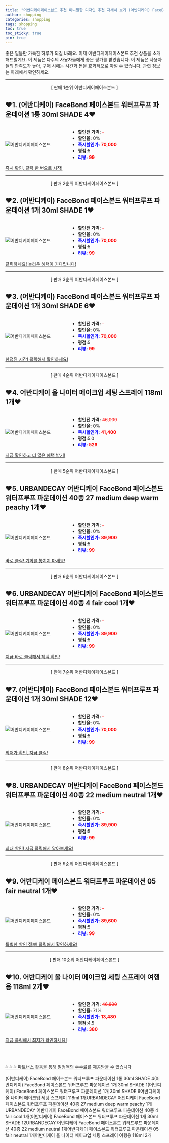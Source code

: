 ```yaml
---
title: "어반디케이페이스본드 추천 미니멀한 디자인 추천 자세히 보기 (어반디케이) FaceBond 페이스본드 워터프루프 파운데이션"
author: shopping
categories: shopping
tags: shopping
toc: true
toc_sticky: true
pin: true
---
```

좋은 일들만 가득한 하루가 되길 바래요. 이제 어반디케이페이스본드 추천 상품을 소개해드릴게요. 이 제품은 다수의 사용자들에게 좋은 평가를 받았습니다. 이 제품은 사용자들의 만족도가 높아, 구매 시에는 시간과 돈을 효과적으로 아낄 수 있습니다. 관련 정보는 아래에서 확인하세요.

---
<p class="toplist" style="margin: 0 auto; display: block; width: fit-content;">[ 판매 1순위 어반디케이페이스본드 ]</p>

<h2><strong>❤️1. (어반디케이) FaceBond 페이스본드 워터프루프 파운데이션 1통 30ml SHADE 4❤️</strong></h2>

<div style="display: flex; align-items: center;">
    <div style="flex: 0.4;">
        <img src="https://thumbnail9.coupangcdn.com/thumbnails/remote/230x230ex/image/vendor_inventory/b394/3430dc7ed58d6a3b8e9a60e11c67ec9d9ec3dbdf4c7449eb2f1f276feaed.jpg" alt="어반디케이페이스본드" style="max-width: 100%;">
    </div>
    <div style="flex: 0.6; margin-left: 10px;">
        <ul>
            <li><strong>할인전 가격:</strong> <del style="color: red;">-</del></li>
            <li><strong>할인율:</strong> 0%</li>
            <li><span style='color:blue'><strong>즉시할인가:</strong></span> <span style='color:red'><strong>70,000</strong></span></li>
            <li><strong>평점:</strong>5</li>
            <li><span style='color:blue'><strong>리뷰:</strong></span> <span style='color:red'><strong>99</strong></span></li>
        </ul>
    </div>
</div>
<div class="center">
    <a href="https://selin100587001.github.io?lptag=AF9450613&subid=githubio&pageKey=8240206351&traceid=V0-153&itemId=23715277274&vendorItemId=90740149349" class="myButton">
        즉시 확인, 클릭 한 번으로 시작!
    </a>
</div>


---
<p class="toplist" style="margin: 0 auto; display: block; width: fit-content;">[ 판매 2순위 어반디케이페이스본드 ]</p>

<h2><strong>❤️2. (어반디케이) FaceBond 페이스본드 워터프루프 파운데이션 1개 30ml SHADE 1❤️</strong></h2>

<div style="display: flex; align-items: center;">
    <div style="flex: 0.4;">
        <img src="https://thumbnail9.coupangcdn.com/thumbnails/remote/230x230ex/image/vendor_inventory/b394/3430dc7ed58d6a3b8e9a60e11c67ec9d9ec3dbdf4c7449eb2f1f276feaed.jpg" alt="어반디케이페이스본드" style="max-width: 100%;">
    </div>
    <div style="flex: 0.6; margin-left: 10px;">
        <ul>
            <li><strong>할인전 가격:</strong> <del style="color: red;">-</del></li>
            <li><strong>할인율:</strong> 0%</li>
            <li><span style='color:blue'><strong>즉시할인가:</strong></span> <span style='color:red'><strong>70,000</strong></span></li>
            <li><strong>평점:</strong>5</li>
            <li><span style='color:blue'><strong>리뷰:</strong></span> <span style='color:red'><strong>99</strong></span></li>
        </ul>
    </div>
</div>
<div class="center">
    <a href="https://selin100587001.github.io?lptag=AF9450613&subid=githubio&pageKey=8240206351&traceid=V0-153&itemId=23715277272&vendorItemId=90740149334" class="myButton">
        클릭하세요! 놀라운 혜택이 기다립니다!
    </a>
</div>


---
<p class="toplist" style="margin: 0 auto; display: block; width: fit-content;">[ 판매 3순위 어반디케이페이스본드 ]</p>

<h2><strong>❤️3. (어반디케이) FaceBond 페이스본드 워터프루프 파운데이션 1개 30ml SHADE 6❤️</strong></h2>

<div style="display: flex; align-items: center;">
    <div style="flex: 0.4;">
        <img src="https://thumbnail9.coupangcdn.com/thumbnails/remote/230x230ex/image/vendor_inventory/b394/3430dc7ed58d6a3b8e9a60e11c67ec9d9ec3dbdf4c7449eb2f1f276feaed.jpg" alt="어반디케이페이스본드" style="max-width: 100%;">
    </div>
    <div style="flex: 0.6; margin-left: 10px;">
        <ul>
            <li><strong>할인전 가격:</strong> <del style="color: red;">-</del></li>
            <li><strong>할인율:</strong> 0%</li>
            <li><span style='color:blue'><strong>즉시할인가:</strong></span> <span style='color:red'><strong>70,000</strong></span></li>
            <li><strong>평점:</strong>5</li>
            <li><span style='color:blue'><strong>리뷰:</strong></span> <span style='color:red'><strong>99</strong></span></li>
        </ul>
    </div>
</div>
<div class="center">
    <a href="https://selin100587001.github.io?lptag=AF9450613&subid=githubio&pageKey=8240206351&traceid=V0-153&itemId=23715277271&vendorItemId=90740149327" class="myButton">
        한정된 시간! 클릭해서 확인하세요!
    </a>
</div>


---
<p class="toplist" style="margin: 0 auto; display: block; width: fit-content;">[ 판매 4순위 어반디케이페이스본드 ]</p>

<h2><strong>❤️4. 어반디케이 올 나이터 메이크업 세팅 스프레이 118ml 1개❤️</strong></h2>

<div style="display: flex; align-items: center;">
    <div style="flex: 0.4;">
        <img src="https://thumbnail7.coupangcdn.com/thumbnails/remote/230x230ex/image/retail/images/101869018096143-361864ce-f1fe-4b08-a1b4-92fe31495aca.crdownload" alt="어반디케이페이스본드" style="max-width: 100%;">
    </div>
    <div style="flex: 0.6; margin-left: 10px;">
        <ul>
            <li><strong>할인전 가격:</strong> <del style="color: red;">46,000</del></li>
            <li><strong>할인율:</strong> 0%</li>
            <li><span style='color:blue'><strong>즉시할인가:</strong></span> <span style='color:red'><strong>41,400</strong></span></li>
            <li><strong>평점:</strong>5.0</li>
            <li><span style='color:blue'><strong>리뷰:</strong></span> <span style='color:red'><strong>526</strong></span></li>
        </ul>
    </div>
</div>
<div class="center">
    <a href="https://selin100587001.github.io?lptag=AF9450613&subid=githubio&pageKey=7390972494&traceid=V0-153&itemId=13214987288&vendorItemId=80473372652" class="myButton">
        지금 확인하고 더 많은 혜택 받기!
    </a>
</div>


---
<p class="toplist" style="margin: 0 auto; display: block; width: fit-content;">[ 판매 5순위 어반디케이페이스본드 ]</p>

<h2><strong>❤️5. URBANDECAY 어반디케이 FaceBond 페이스본드 워터프루프 파운데이션 40종 27 medium deep warm peachy 1개❤️</strong></h2>

<div style="display: flex; align-items: center;">
    <div style="flex: 0.4;">
        <img src="https://thumbnail7.coupangcdn.com/thumbnails/remote/230x230ex/image/vendor_inventory/9519/1bea6b0fa3b85b1ead08f08426da593fc23b48a6f28d3c727be062651f01.jpg" alt="어반디케이페이스본드" style="max-width: 100%;">
    </div>
    <div style="flex: 0.6; margin-left: 10px;">
        <ul>
            <li><strong>할인전 가격:</strong> <del style="color: red;">-</del></li>
            <li><strong>할인율:</strong> 0%</li>
            <li><span style='color:blue'><strong>즉시할인가:</strong></span> <span style='color:red'><strong>89,900</strong></span></li>
            <li><strong>평점:</strong>5</li>
            <li><span style='color:blue'><strong>리뷰:</strong></span> <span style='color:red'><strong>99</strong></span></li>
        </ul>
    </div>
</div>
<div class="center">
    <a href="https://selin100587001.github.io?lptag=AF9450613&subid=githubio&pageKey=8206442631&traceid=V0-153&itemId=23541184967&vendorItemId=90766609054" class="myButton">
        바로 클릭! 기회를 놓치지 마세요!
    </a>
</div>


---
<p class="toplist" style="margin: 0 auto; display: block; width: fit-content;">[ 판매 6순위 어반디케이페이스본드 ]</p>

<h2><strong>❤️6. URBANDECAY 어반디케이 FaceBond 페이스본드 워터프루프 파운데이션 40종 4 fair cool 1개❤️</strong></h2>

<div style="display: flex; align-items: center;">
    <div style="flex: 0.4;">
        <img src="https://thumbnail7.coupangcdn.com/thumbnails/remote/230x230ex/image/vendor_inventory/9519/1bea6b0fa3b85b1ead08f08426da593fc23b48a6f28d3c727be062651f01.jpg" alt="어반디케이페이스본드" style="max-width: 100%;">
    </div>
    <div style="flex: 0.6; margin-left: 10px;">
        <ul>
            <li><strong>할인전 가격:</strong> <del style="color: red;">-</del></li>
            <li><strong>할인율:</strong> 0%</li>
            <li><span style='color:blue'><strong>즉시할인가:</strong></span> <span style='color:red'><strong>89,900</strong></span></li>
            <li><strong>평점:</strong>5</li>
            <li><span style='color:blue'><strong>리뷰:</strong></span> <span style='color:red'><strong>99</strong></span></li>
        </ul>
    </div>
</div>
<div class="center">
    <a href="https://selin100587001.github.io?lptag=AF9450613&subid=githubio&pageKey=8206442631&traceid=V0-153&itemId=23541184963&vendorItemId=90766609181" class="myButton">
        지금 바로 클릭해서 혜택 확인!
    </a>
</div>


---
<p class="toplist" style="margin: 0 auto; display: block; width: fit-content;">[ 판매 7순위 어반디케이페이스본드 ]</p>

<h2><strong>❤️7. (어반디케이) FaceBond 페이스본드 워터프루프 파운데이션 1개 30ml SHADE 12❤️</strong></h2>

<div style="display: flex; align-items: center;">
    <div style="flex: 0.4;">
        <img src="https://thumbnail9.coupangcdn.com/thumbnails/remote/230x230ex/image/vendor_inventory/b394/3430dc7ed58d6a3b8e9a60e11c67ec9d9ec3dbdf4c7449eb2f1f276feaed.jpg" alt="어반디케이페이스본드" style="max-width: 100%;">
    </div>
    <div style="flex: 0.6; margin-left: 10px;">
        <ul>
            <li><strong>할인전 가격:</strong> <del style="color: red;">-</del></li>
            <li><strong>할인율:</strong> 0%</li>
            <li><span style='color:blue'><strong>즉시할인가:</strong></span> <span style='color:red'><strong>70,000</strong></span></li>
            <li><strong>평점:</strong>5</li>
            <li><span style='color:blue'><strong>리뷰:</strong></span> <span style='color:red'><strong>99</strong></span></li>
        </ul>
    </div>
</div>
<div class="center">
    <a href="https://selin100587001.github.io?lptag=AF9450613&subid=githubio&pageKey=8240206351&traceid=V0-153&itemId=23715277273&vendorItemId=90740149341" class="myButton">
        최저가 확인, 지금 클릭!
    </a>
</div>


---
<p class="toplist" style="margin: 0 auto; display: block; width: fit-content;">[ 판매 8순위 어반디케이페이스본드 ]</p>

<h2><strong>❤️8. URBANDECAY 어반디케이 FaceBond 페이스본드 워터프루프 파운데이션 40종 22 medium neutral 1개❤️</strong></h2>

<div style="display: flex; align-items: center;">
    <div style="flex: 0.4;">
        <img src="https://thumbnail7.coupangcdn.com/thumbnails/remote/230x230ex/image/vendor_inventory/9519/1bea6b0fa3b85b1ead08f08426da593fc23b48a6f28d3c727be062651f01.jpg" alt="어반디케이페이스본드" style="max-width: 100%;">
    </div>
    <div style="flex: 0.6; margin-left: 10px;">
        <ul>
            <li><strong>할인전 가격:</strong> <del style="color: red;">-</del></li>
            <li><strong>할인율:</strong> 0%</li>
            <li><span style='color:blue'><strong>즉시할인가:</strong></span> <span style='color:red'><strong>89,900</strong></span></li>
            <li><strong>평점:</strong>5</li>
            <li><span style='color:blue'><strong>리뷰:</strong></span> <span style='color:red'><strong>99</strong></span></li>
        </ul>
    </div>
</div>
<div class="center">
    <a href="https://selin100587001.github.io?lptag=AF9450613&subid=githubio&pageKey=8206442631&traceid=V0-153&itemId=23541184947&vendorItemId=90766609041" class="myButton">
        최대 할인! 지금 클릭해서 알아보세요!
    </a>
</div>


---
<p class="toplist" style="margin: 0 auto; display: block; width: fit-content;">[ 판매 9순위 어반디케이페이스본드 ]</p>

<h2><strong>❤️9. 어반디케이 페이스본드 워터프루프 파운데이션 05 fair neutral 1개❤️</strong></h2>

<div style="display: flex; align-items: center;">
    <div style="flex: 0.4;">
        <img src="https://thumbnail9.coupangcdn.com/thumbnails/remote/230x230ex/image/vendor_inventory/02b5/ed88f167388f00dbcc9107ccd1dba813e489854597922f8e51e9fefe5857.jpg" alt="어반디케이페이스본드" style="max-width: 100%;">
    </div>
    <div style="flex: 0.6; margin-left: 10px;">
        <ul>
            <li><strong>할인전 가격:</strong> <del style="color: red;">-</del></li>
            <li><strong>할인율:</strong> 0%</li>
            <li><span style='color:blue'><strong>즉시할인가:</strong></span> <span style='color:red'><strong>89,600</strong></span></li>
            <li><strong>평점:</strong>5</li>
            <li><span style='color:blue'><strong>리뷰:</strong></span> <span style='color:red'><strong>99</strong></span></li>
        </ul>
    </div>
</div>
<div class="center">
    <a href="https://selin100587001.github.io?lptag=AF9450613&subid=githubio&pageKey=8206442631&traceid=V0-153&itemId=23545381240&vendorItemId=90571583905" class="myButton">
        특별한 할인 정보! 클릭해서 확인하세요!
    </a>
</div>


---
<p class="toplist" style="margin: 0 auto; display: block; width: fit-content;">[ 판매 10순위 어반디케이페이스본드 ]</p>

<h2><strong>❤️10. 어반디케이 올 나이터 메이크업 세팅 스프레이 여행용 118ml 2개❤️</strong></h2>

<div style="display: flex; align-items: center;">
    <div style="flex: 0.4;">
        <img src="https://thumbnail9.coupangcdn.com/thumbnails/remote/230x230ex/image/vendor_inventory/89c2/90ed89de5b09dbed50bb87035e5328e2bd08a7d8dfd20da135c31b1a1cfe.jpg" alt="어반디케이페이스본드" style="max-width: 100%;">
    </div>
    <div style="flex: 0.6; margin-left: 10px;">
        <ul>
            <li><strong>할인전 가격:</strong> <del style="color: red;">46,800</del></li>
            <li><strong>할인율:</strong> 71%</li>
            <li><span style='color:blue'><strong>즉시할인가:</strong></span> <span style='color:red'><strong>13,480</strong></span></li>
            <li><strong>평점:</strong>4.5</li>
            <li><span style='color:blue'><strong>리뷰:</strong></span> <span style='color:red'><strong>380</strong></span></li>
        </ul>
    </div>
</div>
<div class="center">
    <a href="https://selin100587001.github.io?lptag=AF9450613&subid=githubio&pageKey=7731130834&traceid=V0-153&itemId=14549284669&vendorItemId=90798934776" class="myButton">
        지금 클릭해서 최저가 확인하세요!
    </a>
</div>

<br><br><br>[💦 💦 💦 파트너스 활동을 통해 일정액의 수수료를 제공받을 수 있습니다](https://link.coupang.com/a/bcpT2c)<br><br>(어반디케이) FaceBond 페이스본드 워터프루프 파운데이션 1통 30ml SHADE 4(어반디케이) FaceBond 페이스본드 워터프루프 파운데이션 1개 30ml SHADE 1(어반디케이) FaceBond 페이스본드 워터프루프 파운데이션 1개 30ml SHADE 6어반디케이 올 나이터 메이크업 세팅 스프레이 118ml 1개URBANDECAY 어반디케이 FaceBond 페이스본드 워터프루프 파운데이션 40종 27 medium deep warm peachy 1개URBANDECAY 어반디케이 FaceBond 페이스본드 워터프루프 파운데이션 40종 4 fair cool 1개(어반디케이) FaceBond 페이스본드 워터프루프 파운데이션 1개 30ml SHADE 12URBANDECAY 어반디케이 FaceBond 페이스본드 워터프루프 파운데이션 40종 22 medium neutral 1개어반디케이 페이스본드 워터프루프 파운데이션 05 fair neutral 1개어반디케이 올 나이터 메이크업 세팅 스프레이 여행용 118ml 2개